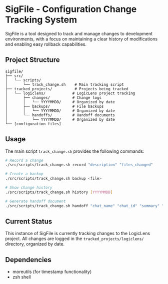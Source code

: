 # SigFile - Configuration Change Tracking System

SigFile is a tool designed to track and manage changes to development environments, with a focus on maintaining a clear history of modifications and enabling easy rollback capabilities.

## Project Structure

```
sigfile/
├── src/
│   └── scripts/
│       └── track_change.sh    # Main tracking script
├── tracked_projects/          # Projects being tracked
│   └── logiclens/            # LogicLens project tracking
│       ├── changes/          # Change logs
│       │   └── YYYYMMDD/     # Organized by date
│       ├── backups/          # File backups
│       │   └── YYYYMMDD/     # Organized by date
│       └── handoffs/         # Handoff documents
│           └── YYYYMMDD/     # Organized by date
└── [configuration files]
```

## Usage

The main script `track_change.sh` provides the following commands:

```bash
# Record a change
./src/scripts/track_change.sh record "description" "files_changed"

# Create a backup
./src/scripts/track_change.sh backup <file>

# Show change history
./src/scripts/track_change.sh history [YYYYMMDD]

# Generate handoff document
./src/scripts/track_change.sh handoff "chat_name" "chat_id" "summary" "next_steps"
```

## Current Status

This instance of SigFile is currently tracking changes to the LogicLens project. All changes are logged in the `tracked_projects/logiclens/` directory, organized by date.

## Dependencies

- moreutils (for timestamp functionality)
- zsh shell 